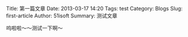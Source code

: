 Title: 第一篇文章
Date: 2013-03-17 14:20
Tags: test
Category: Blogs
Slug: first-article
Author: 51isoft
Summary: 测试文章

呜啦啦～～测试一下啊～